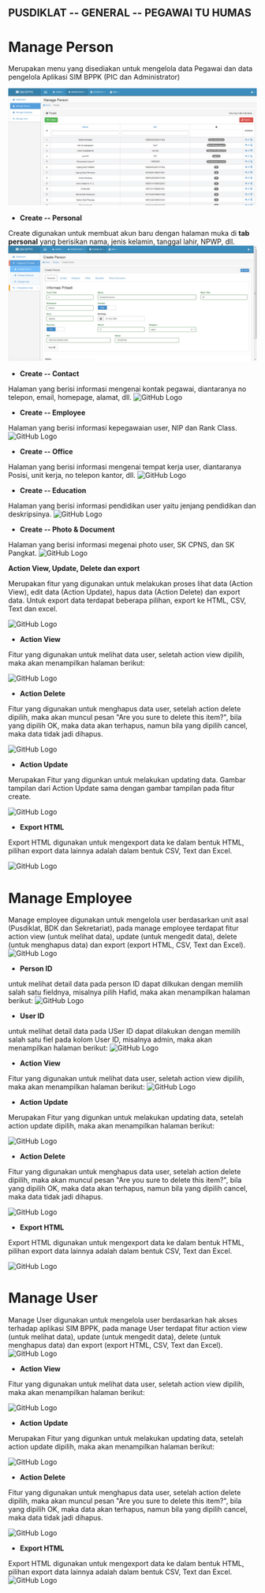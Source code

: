 PUSDIKLAT -- GENERAL -- PEGAWAI TU HUMAS
----------

	
# Manage Person #
Merupakan menu yang disediakan untuk mengelola data Pegawai dan data pengelola Aplikasi SIM BPPK (PIC dan Administrator)

![GitHub Logo](images/1.jpg)

 
- **Create -- Personal**

Create digunakan untuk membuat akun baru dengan halaman muka di **tab personal** yang berisikan nama, jenis kelamin, tanggal lahir, NPWP, dll.
![GitHub Logo](images/2.jpg)

- **Create -- Contact**

Halaman yang berisi informasi mengenai kontak pegawai, diantaranya no telepon, email, homepage, alamat, dll.
![GitHub Logo](/images/3.jpg)

- **Create -- Employee**

Halaman yang berisi informasi kepegawaian user, NIP dan Rank Class.
![GitHub Logo](/images/4.jpg)

- **Create -- Office**

Halaman yang berisi informasi mengenai tempat kerja user, diantaranya Posisi, unit kerja, no telepon kantor, dll.
![GitHub Logo](/images/5.jpg)

- **Create -- Education**

Halaman yang berisi informasi pendidikan user yaitu jenjang pendidikan dan deskripsinya.
![GitHub Logo](/images/6.jpg)

- **Create -- Photo & Document**

Halaman yang berisi informasi megenai photo user, SK CPNS, dan SK Pangkat.
![GitHub Logo](/images/7.jpg)


**Action View, Update, Delete dan export**

Merupakan fitur yang digunakan untuk melakukan proses lihat data (Action View), edit data (Action Update),  hapus data (Action Delete) dan export data. Untuk export data terdapat beberapa pilihan, export ke HTML, CSV, Text dan excel.

![GitHub Logo](/images/55.jpg)

- **Action View**

Fitur yang digunakan untuk melihat data user, seletah action view dipilih, maka akan menampilkan halaman berikut:

![GitHub Logo](/images/8.jpg)
 
- **Action Delete**

Fitur yang digunakan untuk menghapus data user, setelah action delete dipilih, maka akan muncul pesan "Are you sure to delete this item?", bila yang dipilih OK, maka data akan terhapus, namun bila yang dipilih cancel, maka data tidak jadi dihapus.

![GitHub Logo](/images/9.jpg)

- **Action Update**

Merupakan Fitur yang digunkan untuk melakukan updating data. Gambar tampilan dari Action Update sama dengan gambar tampilan pada fitur create.

![GitHub Logo](/images/56.jpg)


- **Export HTML**

Export HTML digunakan untuk mengexport data ke dalam bentuk HTML, pilihan export data lainnya adalah dalam bentuk CSV, Text dan Excel.

![GitHub Logo](/images/10.jpg)



# Manage Employee #
Manage employee digunakan untuk mengelola user berdasarkan unit asal (Pusdiklat, BDK dan Sekretariat), pada manage employee terdapat fitur action view (untuk melihat data), update (untuk mengedit data), delete (untuk menghapus data) dan export (export HTML, CSV, Text dan Excel).
![GitHub Logo](/images/12.jpg)

- **Person ID**

untuk melihat detail data pada person ID dapat dilkukan dengan memilih salah satu fieldnya, misalnya pilih Hafid, maka akan menampilkan halaman berikut:
![GitHub Logo](/images/13.jpg)

- **User ID**

untuk melihat detail data pada USer ID dapat dilakukan dengan memilih salah satu fiel pada kolom User ID, misalnya admin, maka akan menampilkan halaman berikut:
![GitHub Logo](/images/14.jpg)

- **Action View**

Fitur yang digunakan untuk melihat data user, seletah action view dipilih, maka akan menampilkan halaman berikut:
![GitHub Logo](/images/15.jpg)

- **Action Update**

Merupakan Fitur yang digunkan untuk melakukan updating data, setelah action update dipilih, maka akan menampilkan halaman berikut:

![GitHub Logo](/images/16.jpg)

- **Action Delete**

Fitur yang digunakan untuk menghapus data user, setelah action delete dipilih, maka akan muncul pesan "Are you sure to delete this item?", bila yang dipilih OK, maka data akan terhapus, namun bila yang dipilih cancel, maka data tidak jadi dihapus.

![GitHub Logo](/images/17.jpg)

- **Export HTML**

Export HTML digunakan untuk mengexport data ke dalam bentuk HTML, pilihan export data lainnya adalah dalam bentuk CSV, Text dan Excel.

![GitHub Logo](/images/18.jpg)

# Manage User #
Manage User digunakan untuk mengelola user berdasarkan hak akses terhadap aplikasi SIM BPPK, pada manage User terdapat fitur action view (untuk melihat data), update (untuk mengedit data), delete (untuk menghapus data) dan export (export HTML, CSV, Text dan Excel).
![GitHub Logo](/images/19.jpg)

- **Action View**

Fitur yang digunakan untuk melihat data user, seletah action view dipilih, maka akan menampilkan halaman berikut:

![GitHub Logo](/images/20.jpg)

- **Action Update**

Merupakan Fitur yang digunkan untuk melakukan updating data, setelah action update dipilih, maka akan menampilkan halaman berikut:

![GitHub Logo](/images/21.jpg)

- **Action Delete**

Fitur yang digunakan untuk menghapus data user, setelah action delete dipilih, maka akan muncul pesan "Are you sure to delete this item?", bila yang dipilih OK, maka data akan terhapus, namun bila yang dipilih cancel, maka data tidak jadi dihapus.

![GitHub Logo](/images/22.jpg)

- **Export HTML**

Export HTML digunakan untuk mengexport data ke dalam bentuk HTML, pilihan export data lainnya adalah dalam bentuk CSV, Text dan Excel.
![GitHub Logo](/images/23.jpg)

